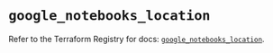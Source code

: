 # `google_notebooks_location`

Refer to the Terraform Registry for docs: [`google_notebooks_location`](https://registry.terraform.io/providers/hashicorp/google-beta/5.39.1/docs/resources/google_notebooks_location).
